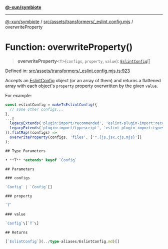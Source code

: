 [**@-xun/symbiote**](../../../../../README.md)

***

[@-xun/symbiote](../../../../../README.md) / [src/assets/transformers/\_eslint.config.mjs](../README.md) / overwriteProperty

# Function: overwriteProperty()

> **overwriteProperty**\<`T`\>(`configs`, `property`, `value`): [`EslintConfig`](../type-aliases/EslintConfig.md)[]

Defined in: [src/assets/transformers/\_eslint.config.mjs.ts:923](https://github.com/Xunnamius/symbiote/blob/b82f5db0ddf304d345bd71e41da6d798adaa5156/src/assets/transformers/_eslint.config.mjs.ts#L923)

Accepts an [EslintConfig](../type-aliases/EslintConfig.md) object (or an array of them) and returns a
flattened array with each object's `property` property overwritten by the
given `value`.

For example:

```typescript
const eslintConfig = makeTsEslintConfig({
  // some other configs...
},
...[
  legacyExtends('plugin:import/recommended', 'eslint-plugin-import:recommended'),
  legacyExtends('plugin:import/typescript', 'eslint-plugin-import:typescript')
]).flatMap((configs) =>
  overwriteProperty(configs, 'files', ['*.{js,jsx,cjs,mjs}'])
);

## Type Parameters

• **T** *extends* keyof `Config`

## Parameters

### configs

`Config` | `Config`[]

### property

`T`

### value

`Config`\[`T`\]

## Returns

[`EslintConfig`](../type-aliases/EslintConfig.md)[]
